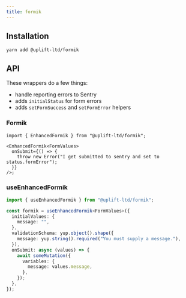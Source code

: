 ```yaml
---
title: formik
---
```


## Installation

    yarn add @uplift-ltd/formik

## API

These wrappers do a few things:

- handle reporting errors to Sentry
- adds `initialStatus` for form errors
- adds `setFormSuccess` and `setFormError` helpers

### Formik

```tsx
import { EnhancedFormik } from "@uplift-ltd/formik";

<EnhancedFormik<FormValues>
  onSubmit={() => {
    throw new Error("I get submitted to sentry and set to status.formError");
  }}
/>;
```

### useEnhancedFormik

```ts
import { useEnhancedFormik } from "@uplift-ltd/formik";

const formik = useEnhancedFormik<FormValues>({
  initialValues: {
    message: "",
  },
  validationSchema: yup.object().shape({
    message: yup.string().required("You must supply a message."),
  }),
  onSubmit: async (values) => {
    await someMutation({
      variables: {
        message: values.message,
      },
    });
  },
});
```
